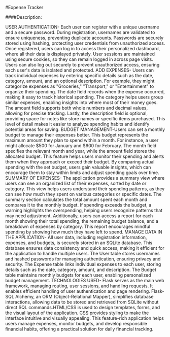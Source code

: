 #Expense Tracker

####Description:

 USER AUTHENTICATION- Each user can register with a unique username and a secure password. During registration, usernames are validated to ensure uniqueness, preventing duplicate accounts. Passwords are securely stored using hashing, protecting user credentials from unauthorized access. Once registered, users can log in to access their personalized dashboard, where all their data is displayed privately. User sessions are maintained using secure cookies, so they can remain logged in across page visits. Users can also log out securely to prevent unauthorized access, ensuring each user's data is isolated and protected.
ADD EXPENSES- Users can track individual expenses by entering specific details such as the date, category, amount, and an optional description. For example, they might categorize expenses as "Groceries," "Transport," or "Entertainment" to organize their spending. The date field records when the expense occurred, making it easy to track historical spending. The category helps users group similar expenses, enabling insights into where most of their money goes. The amount field supports both whole numbers and decimal values, allowing for precise tracking. Lastly, the description field is optional, providing space for notes like store names or specific items purchased. This level of detail makes it easier to analyze spending habits and identify potential areas for saving.
BUDGET MANAGEMENT-Users can set a monthly budget to manage their expenses better. This budget represents the maximum amount they plan to spend within a month. For instance, a user might allocate $500 for January and $600 for February. The month field specifies the relevant month and year, while the amount field stores the allocated budget. This feature helps users monitor their spending and alerts them when they approach or exceed their budget. By comparing actual spending with the set budget, users gain valuable insights, which can encourage them to stay within limits and adjust spending goals over time.
SUMMARY OF EXPENSES- The application provides a summary view where users can see an organized list of their expenses, sorted by date or category. This view helps users understand their spending patterns, as they can see how much they spent on various categories or specific dates. The summary section calculates the total amount spent each month and compares it to the monthly budget. If spending exceeds the budget, a warning highlights the overspending, helping users recognize patterns that may need adjustment. Additionally, users can access a report for each month showing their total spending, the remaining budget balance, and a breakdown of expenses by category. This report encourages mindful spending by showing how much they have left to spend.
MANAGE DATA IN THE APPLICATION- All user data, including registration information, expenses, and budgets, is securely stored in an SQLite database. This database ensures data consistency and quick access, making it efficient for the application to handle multiple users. The User table stores usernames and hashed passwords for managing authentication, ensuring privacy and security. The Expense table links individual expenses to each user, storing details such as the date, category, amount, and description. The Budget table maintains monthly budgets for each user, enabling personalized budget management.
TECHNOLOGIES USED- Flask serves as the main web framework, managing routing, user sessions, and handling requests. It enables efficient handling of user authentication and page rendering. Flask-SQL Alchemy, an ORM (Object-Relational Mapper), simplifies database interactions, allowing data to be stored and retrieved from SQLite without direct SQL commands.HTML/CSS is used to design templates, forms, and the visual layout of the application. CSS provides styling to make the interface intuitive and visually appealing.
This feature-rich application helps users manage expenses, monitor budgets, and develop responsible financial habits, offering a practical solution for daily financial tracking.



